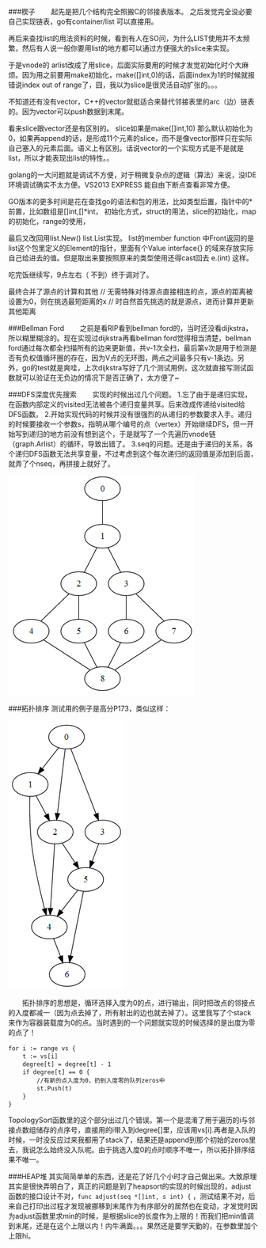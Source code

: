 
###楔子
&emsp;&emsp;起先是把几个结构完全照搬C的邻接表版本。
之后发觉完全没必要自己实现链表，go有container/list 可以直接用。

再后来查找list的用法资料的时候，看到有人在SO问，为什么LIST使用并不太频繁，然后有人说一般你要用list的地方都可以通过方便强大的slice来实现。

于是vnode的 arlist改成了用slice，后面实际要用的时候才发觉初始化时个大麻烦。因为用之前要用make初始化，make([]int,0)的话，后面index为1的时候就报错说index out of range了，囧，我以为slice是很灵活自动扩张的。。。

不知道还有没有vector，C++的vector就挺适合来替代邻接表里的arc（边）链表的。因为vector可以push数据到末尾。

看来slice跟vector还是有区别的。
slice如果是make([]int,10) 那么默认初始化为0，如果再append的话，是形成11个元素的slice，而不是像vector那样只在实际自己塞入的元素后面。语义上有区别。话说vector的一个实现方式是不是就是list，所以才能表现出list的特性。。


golang的一大问题就是调试不方便，对于稍微复杂点的逻辑（算法）来说，没IDE环境调试确实不太方便。VS2013 EXPRESS 能自由下断点查看非常方便。

GO版本的更多时间是花在查找go的语法和包的用法，比如类型后置，指针中的*前置，比如数组是[]int,[]*int， 初始化方式，struct的用法，slice的初始化，map的初始化，range的使用，

最后又改回用list.New() list.List实现。
list的member function 中Front返回的是list这个包里定义的Element的指针，里面有个Value interface{} 的域来存放实际自己给进去的值。但是取出来要按照原来的类型使用还得cast回去
e.(int) 这样。



吃完饭继续写，9点左右（ 不到）终于调对了。


最终合并了源点的计算和其他
// 无需特殊对待源点直接相连的点，源点的距离被设置为0，则在挑选最短距离的x
// 时自然首先挑选的就是源点，进而计算并更新其他距离


###Bellman Ford
&emsp;&emsp;之前是看RIP看到bellman ford的，当时还没看dijkstra，所以糊里糊涂的。现在实现过dijkstra再看bellman ford觉得相当清楚，bellman ford通过每次都全扫描所有的边来更新值，共v-1次全扫，最后第v次是用于检测是否有负权值循环圈的存在，因为V点的无环图，两点之间最多只有v-1条边。另外，go的test就是爽哇，上次dijkstra写好了几个测试用例，这次就直接写测试函数就可以验证在无负边的情况下是否正确了，太方便了~


###DFS深度优先搜索
&emsp;&emsp;实现的时候出过几个问题。
1.忘了由于是递归实现，在函数内部定义的visited无法被各个递归变量共享。后来改成传递给visited给DFS函数。
2.开始实现代码的时候并没有很强烈的从递归的参数要求入手。递归的时候要接收一个参数s，指明从哪个编号的点（vertex）开始继续DFS，但一开始写到递归的地方前没有想到这个，于是就写了一个先遍历vnode链（graph.Arlist）的循环，导致出错了。
3.seq的问题。还是由于递归的关系，各个递归DFS函数无法共享变量，不过考虑到这个每次递归的返回值是添加到后面，就弄了个nseq，再拼接上就好了。


![图的搜索所使用的图](https://github.com/allanruin/algorithm/blob/master/illustrates/Graph_for_search.PNG)


###拓扑排序
测试用的例子是高分P173，类似这样：


![图的拓扑排序所使用的图](https://github.com/allanruin/algorithm/blob/master/illustrates/Graph_for_topologysort.PNG)


&emsp;&emsp;拓扑排序的思想是，循环选择入度为0的点，进行输出，同时把改点的邻接点的入度都减一（因为点去掉了，所有射出的边也就去掉了）。这里我写了个stack来作为容器装载度为0的点。当时遇到的一个问题就实现的时候选择的是出度为零的点了！
```
for i := range vs {
	t := vs[i]
	degree[t] = degree[t] - 1
	if degree[t] == 0 {
		//有新的点入度为0，扔到入度零的队列zeros中
		st.Push(t)
	}
}
```
TopologySort函数里的这个部分出过几个错误。第一个是混淆了用于遍历的i与邻接点数组储存的点序号，直接用的i带入到degree[]里，应该用vs[i].再者是入队的时候，一时没反应过来我都用了stack了，结果还是append到那个初始的zeros里去，我说怎么始终没入队呢。由于挑选入度0的点时顺序不唯一，所以拓扑排序结果不唯一。


###HEAP堆
其实简简单单的东西，还是花了好几个小时才自己做出来。大致原理其实是很快弄明白了，真正的问题是到了heapsort的实现的时候出现的，adjust函数的接口设计不对，`func adjust(seq *[]int, s int) {` ，测试结果不对，后来自己打印出过程才发现被挪移到末尾作为有序部分的居然也在变动，才发觉时因为adjust函数里求min的时候，是根据slice的长度作为上限的！而我们把min值调到末尾，还是在这个上限以内！内牛满面。。。果然还是要学天勤的，在参数里加个上限hi。

